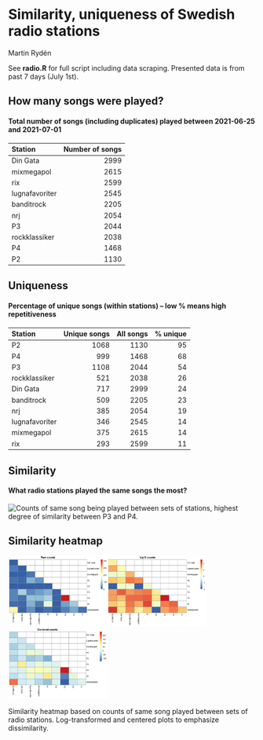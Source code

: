 Similarity, uniqueness of Swedish radio stations
================
Martin Rydén

See **radio.R** for full script including data scraping. Presented data
is from past 7 days (July
1st).

## How many songs were played?

#### Total number of songs (including duplicates) played between 2021-06-25 and 2021-07-01

| Station        | Number of songs |
| :------------- | --------------: |
| Din Gata       |            2999 |
| mixmegapol     |            2615 |
| rix            |            2599 |
| lugnafavoriter |            2545 |
| banditrock     |            2205 |
| nrj            |            2054 |
| P3             |            2044 |
| rockklassiker  |            2038 |
| P4             |            1468 |
| P2             |            1130 |

## Uniqueness

#### Percentage of unique songs (within stations) – low % means high repetitiveness

| Station        | Unique songs | All songs | % unique |
| :------------- | -----------: | --------: | -------: |
| P2             |         1068 |      1130 |       95 |
| P4             |          999 |      1468 |       68 |
| P3             |         1108 |      2044 |       54 |
| rockklassiker  |          521 |      2038 |       26 |
| Din Gata       |          717 |      2999 |       24 |
| banditrock     |          509 |      2205 |       23 |
| nrj            |          385 |      2054 |       19 |
| lugnafavoriter |          346 |      2545 |       14 |
| mixmegapol     |          375 |      2615 |       14 |
| rix            |          293 |      2599 |       11 |

## Similarity

#### What radio stations played the same songs the most?

![Counts of same song being played between sets of stations, highest
degree of similarity between P3 and
P4.](radio_files/figure-gfm/unnamed-chunk-4-1.png)

## Similarity heatmap

<div class="figure">

<img src="radio_files/figure-gfm/unnamed-chunk-5-1.png" alt="Similarity heatmap based on counts of same song played between sets of radio stations. Log-transformed and centered plots to emphasize dissimilarity." width="40%" /><img src="radio_files/figure-gfm/unnamed-chunk-5-2.png" alt="Similarity heatmap based on counts of same song played between sets of radio stations. Log-transformed and centered plots to emphasize dissimilarity." width="40%" /><img src="radio_files/figure-gfm/unnamed-chunk-5-3.png" alt="Similarity heatmap based on counts of same song played between sets of radio stations. Log-transformed and centered plots to emphasize dissimilarity." width="40%" />

<p class="caption">

Similarity heatmap based on counts of same song played between sets of
radio stations. Log-transformed and centered plots to emphasize
dissimilarity.

</p>

</div>
